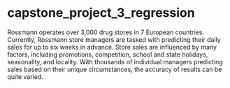 # capstone_project_3_regression
Rossmann operates over 3,000 drug stores in 7 European countries.
Currently, Rossmann store managers are tasked with predicting their daily sales for up to six weeks in advance.
Store sales are influenced by many factors, including promotions, competition, school and state holidays, seasonality, and locality.
With thousands of individual managers predicting sales based on their unique circumstances, the accuracy of results can be quite varied.
